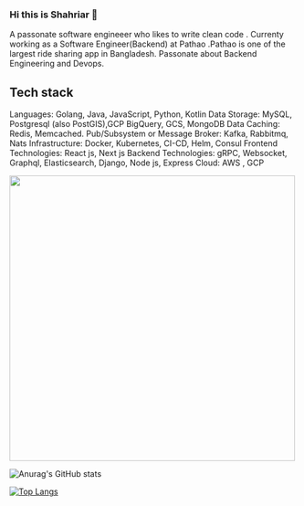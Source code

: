 ### Hi this is Shahriar 👋

A passonate software engineeer who likes to write clean code .
Currenty working as a Software Engineer(Backend) at Pathao .Pathao is one of the largest ride sharing app in Bangladesh.
Passonate about Backend Engineering and Devops.


## Tech stack 

Languages: Golang, Java, JavaScript, Python, Kotlin 
Data Storage: MySQL, Postgresql (also PostGIS),GCP BigQuery, GCS, MongoDB
Data Caching: Redis, Memcached.
Pub/Subsystem or Message Broker: Kafka, Rabbitmq, Nats 
Infrastructure: Docker, Kubernetes, CI-CD, Helm, Consul 
Frontend Technologies: React js, Next js
Backend Technologies: gRPC, Websocket, Graphql, Elasticsearch, Django, Node js, Express
Cloud: AWS , GCP

<img src="https://shahriar.vercel.app/tech_stack.svg" width="500" height="500">

![Anurag's GitHub stats](https://github-readme-stats.vercel.app/api?username=devShahriar&show_icons=true&theme=radical)

[![Top Langs](https://github-readme-stats.vercel.app/api/top-langs/?username=devShahriar)](https://github.com/anuraghazra/github-readme-stats)
